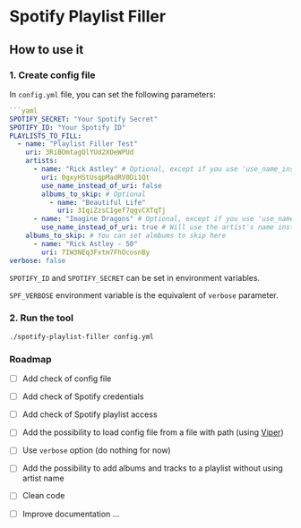 # Spotify Playlist Filler

## How to use it 

### 1. Create config file

In `config.yml` file, you can set the following parameters:

```yaml
```yaml
SPOTIFY_SECRET: "Your Spotify Secret"
SPOTIFY_ID: "Your Spotify ID"
PLAYLISTS_TO_FILL:
  - name: "Playlist Filler Test"
    uri: 3RiBOmtagQlYUd2XOeWPUd
    artists:
      - name: "Rick Astley" # Optional, except if you use 'use_name_instead_of_uri: true'
        uri: 0gxyHStUsqpMadRV0Di1Qt
        use_name_instead_of_uri: false 
        albums_to_skip: # Optional
          - name: "Beautiful Life"
            uri: 3IqiZzsC1gef7qgvCXTqTj
      - name: "Imagine Dragons" # Optional, except if you use 'use_name_instead_of_uri: true'
        use_name_instead_of_uri: true # Will use the artist's name instead of the artist's uri by searching it on Spotify
    albums_to_skip: # You can set almbums to skip here
      - name: "Rick Astley - 50"
        uri: 7IW3NEq3Fxtm7FhOcosnBy
verbose: false
```

`SPOTIFY_ID` and `SPOTIFY_SECRET` can be set in environment variables.

`SPF_VERBOSE` environment variable is the equivalent of `verbose` parameter.

### 2. Run the tool

```shell
./spotify-playlist-filler config.yml
```

### Roadmap
- [ ] Add check of config file
- [ ] Add check of Spotify credentials
- [ ] Add check of Spotify playlist access
- [ ] Add the possibility to load config file from a file with path (using [Viper](https://github.com/spf13/viper))
- [ ] Use `verbose` option (do nothing for now)
- [ ] Add the possibility to add albums and tracks to a playlist without using artist name
- [ ] Clean code
- [ ] Improve documentation
...

